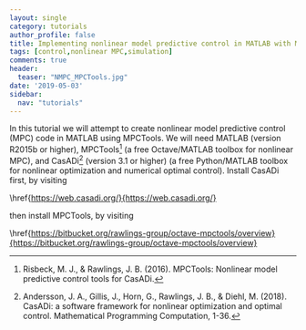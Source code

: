```yaml
---
layout: single
category: tutorials
author_profile: false
title: Implementing nonlinear model predictive control in MATLAB with MPCTools
tags: [control,nonlinear MPC,simulation]
comments: true
header:
  teaser: "NMPC_MPCTools.jpg"
date: '2019-05-03'
sidebar:
  nav: "tutorials"
---
```


In this tutorial we will attempt to create nonlinear model predictive control (MPC) code in MATLAB using MPCTools. We will need MATLAB (version R2015b or higher), MPCTools[^Risbeck2016] (a free Octave/MATLAB toolbox for nonlinear MPC), and CasADi[^Andersson2018] (version 3.1 or higher) (a free Python/MATLAB toolbox for nonlinear optimization and numerical optimal control). Install CasADi first, by visiting

\href{https://web.casadi.org/}{https://web.casadi.org/}

then install MPCTools, by visiting

\href{https://bitbucket.org/rawlings-group/octave-mpctools/overview}{https://bitbucket.org/rawlings-group/octave-mpctools/overview}

[^Risbeck2016]: Risbeck, M. J., & Rawlings, J. B. (2016). MPCTools: Nonlinear model predictive control tools for CasADi.

[^Andersson2018]: Andersson, J. A., Gillis, J., Horn, G., Rawlings, J. B., & Diehl, M. (2018). CasADi: a software framework for nonlinear optimization and optimal control. Mathematical Programming Computation, 1-36.

[^Chen1998]: Chen, H., & Allgöwer, F. (1998). A Quasi-Infinite Horizon Nonlinear Model Predictive Control Scheme with Guaranteed Stability. Automatica, 34(10), 1205-1217.
